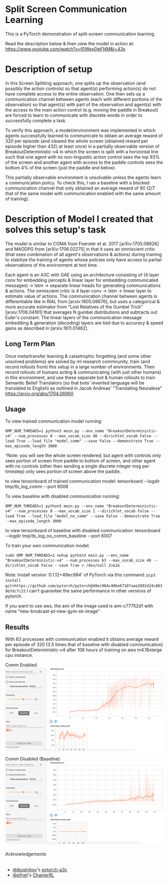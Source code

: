 # Split Screen Communication Learning

This is a PyTorch demonstration of split-screen communication learning.

Read the description below & then view the model in action at: https://www.youtube.com/watch?v=f0Wex0IeFNM&t=43s

# Description of setup
In this Screen Splitting approach, one splits up the observation (and possibly the action controls) so that agent(s) performing action(s) do not have complete access to the entire observation. One then sets up a communication channel between agents (each with different portions of the observation) so that agent(s) with part of the observation and agent(s) with the access to the main action control (e.g. moving the paddle in Breakout) are forced to learn to communicate with discrete words in order to successfully complete a task.

To verify this approach, a model/environment was implemented in which agents successfully learned to communicate to obtain an average reward of 320 per episode (and cleared the whole screen (obtained reward per episode higher than 432) at least once) in a partially observable version of BreakoutDeterministic-v4 in which the screen is split with a horizontal line such that one agent with no non-linguistic action control sees the top 93% of the screen and another agent with access to the paddle controls sees the bottom 4% of the screen (just the paddle and below).

This partially observable environment is unsolvable unless the agents learn a communication policy. To check this, I ran a baseline with a blocked communication channel that only obtained an average reward of 90 (2/7 that of the same model with communication enabled with the same amount of training).
 

# Description of Model I created that solves this setup's task
The model is similar to COMA from Foerster et al. 2017 [arXiv:1705.08926] and MADDPG from [arXiv:1706.02275] in that it uses an omniscient critic (that sees combination of all agent's observations & actions) during training to stabilize the training of agents whose policies only have access to partial observations of the environment at test time.

Each agent is an A3C with GAE using an architecture consisting of (4 layer conv for embedding percepts & linear layer for embedding communicated messages) -> lstm -> separate linear heads for generating communications & actions. The omniscient critic is 4 layer conv -> lstm -> linear layer to estimate value of actions. The communication channel between agents is differentiable like in RIAL from [arxiv:1605.06676], but uses a categorical & more accurate estimator from "Lost Relatives of the Gumbel Trick" [arxiv:1706.04161] that averages N gumbel distributions and subtracts out Euler's constant. The linear layers of the communication message embedding & generation (decoding) layers are tied due to accuracy & speed gains as described in [arxiv:1611.01462].

## Long Term Plan
Once meta/transfer learning & catastrophic forgetting (and some other unsolved problems) are solved by ml research commnunity, train (and record rollouts from) this setup in a large number of environments. Then record rollouts of humans acting & communicating (with just other humans) in this environment, and use these separate bot & human rollouts to train Semantic Belief Translators (so that bots' invented language will be translated to English) as outlined in Jacob Andreas' "Translating Neuralese" https://arxiv.org/abs/1704.06960

## Usage

To view trained communication model running:
```
OMP_NUM_THREADS=1 python3 main.py --env_name "BreakoutDeterministic-v4" --num_processes 0 --max_vocab_size 40 --dirichlet_vocab False --load True --load_file "model_comm" --save False --demonstrate True --max_episode_length 3000
```
^Note: you will see the whole screen rendered; but agent with controls only sees portion of screen from paddle to bottom of screen, and other agent with no controls (other than sending a single discrete integer msg per timestep) only sees portion of screen above the paddle.

to view tensorboard of trained communication model:
tensorboard --logdir tmp/tb_log_comm --port 6006


To view baseline with disabled communication running:
```
OMP_NUM_THREADS=1 python3 main.py --env_name "BreakoutDeterministic-v4" --num_processes 0 --max_vocab_size 1 --dirichlet_vocab False --load True --load_file "model_no_comm" --save False --demonstrate True --max_episode_length 3000
```

to view tensorboard of baseline with disabled communication:
tensorboard --logdir tmp/tb_log_no_comm_baseline --port 6007


To train your own communication model:
```
sudo OMP_NUM_THREADS=1 nohup python3 main.py --env_name "BreakoutDeterministic-v4" --num_processes 63 --max_vocab_size 40 --dirichlet_vocab False --save True > /dev/null 2>&1&
```


Note:
Install version '0.1.12+49ec984' of PyTorch via this command: 
`
pip3 install git+https://github.com/pytorch/pytorch@49ec984c406e67107aae2891d24c8839b7dc7c33
` 
I can't guarantee the same performance in other versions of pytorch.

If you want to use aws, the ami of the image used is ami-c77752d1 with name "new-brodcast-pt-new-gym-sk-image"

## Results

With 63 processes with communication enabled it obtains average reward per episode of 320 (3.5 times that of baseline with disabled communication) for BreakoutDeterministic-v4 after 108 hours of training on aws m4.16xlarge cpu instance.

Comm Enabled
![Commmunication_enabled BreakoutDeterministic-v4](images/comm_enabled.png)

Comm Disabled (Baseline)
![Commmunication_disabled BreakoutDeterministic-v4](images/comm_disabled_baseline.png)

###### Acknowledgements
- [@ikostrikov](https://github.com/ikostrikov)'s [pytorch-a3c](https://github.com/ikostrikov/pytorch-a3c)
- [@pfnet](https://github.com/pfnet)'s [ChainerRL](https://github.com/pfnet/chainerrl)
